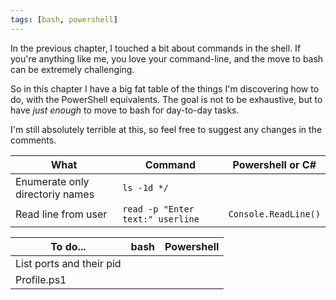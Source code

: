 ```yaml
---
tags: [bash, powershell]
---
```


In the previous chapter, I touched a bit about commands in the shell. If you're anything like me, you love your command-line, and the move to bash can be extremely challenging.

So in this chapter I have a big fat table of the things I'm discovering how to do, with the PowerShell equivalents. The goal is not to be exhaustive, but to have *just enough* to move to bash for day-to-day tasks.

I'm still absolutely terrible at this, so feel free to suggest any changes in the comments.

| What | Command | Powershell or C# |
| ---  | ---     | ---              |
| Enumerate only directoriy names | `ls -1d */` |
| Read line from user | `read -p "Enter text:" userline` | `Console.ReadLine()` |


| To do... | bash | Powershell |
| ---      | ---  | ---        |
| List ports and their pid |
| Profile.ps1 | 

